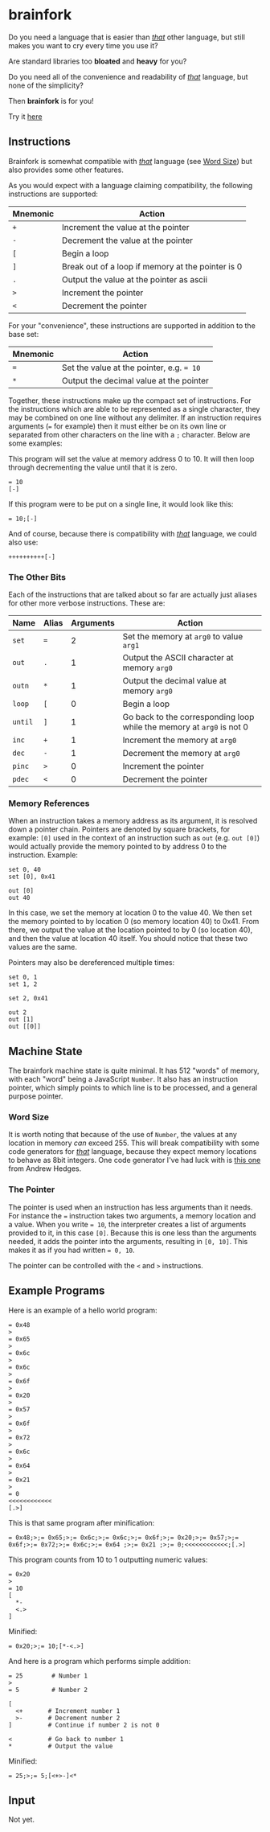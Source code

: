# brainfork

Do you need a language that is easier than [_that_](https://en.wikipedia.org/wiki/Brainfuck) other language, but still makes you want to cry every time you use it? 

Are standard libraries too **bloated** and **heavy** for you?

Do you need all of the convenience and readability of [_that_](https://en.wikipedia.org/wiki/Brainfuck) language, but none of the simplicity?

Then **brainfork** is for you!

Try it [here](https://0x90nz.github.io/brainfork)

## Instructions
Brainfork is somewhat compatible with [_that_](https://en.wikipedia.org/wiki/Brainfuck) language (see [Word Size](#word-size)) but also provides some other features.

As you would expect with a language claiming compatibility, the following instructions are supported:

|Mnemonic|Action                                           |
|---|------------------------------------------------------|
| `+` | Increment the value at the pointer                 |
| `-` | Decrement the value at the pointer                 |
| `[` | Begin a loop                                       |
| `]` | Break out of a loop if memory at the pointer is 0  |
| `.` | Output the value at the pointer as ascii           |
| `>` | Increment the pointer                              |
| `<` | Decrement the pointer                              |

For your "convenience", these instructions are supported in addition to the base set:

|Mnemonic|Action                                         |
|-----|----------------------------------------------------|
| `=` | Set the value at the pointer, e.g. `= 10`          |
| `*` | Output the decimal value at the pointer            |

Together, these instructions make up the compact set of instructions. For the instructions which are able to be represented as a single character, they may be combined on one line without any delimiter. If an instruction requires arguments (`=` for example) then it must either be on its own line or separated from other characters on the line with a `;` character. Below are some examples:

This program will set the value at memory address 0 to 10. It will then loop through decrementing the value until that it is zero.

```
= 10
[-]
```

If this program were to be put on a single line, it would look like this:

```
= 10;[-]
```

And of course, because there is compatibility with [_that_](https://en.wikipedia.org/wiki/Brainfuck) language, we could also use:

```
++++++++++[-]
```

### The Other Bits
Each of the instructions that are talked about so far are actually just aliases for other more verbose instructions. These are:

|Name|Alias|Arguments|Action|
|----|-----|---------|------|
| `set`    | `=` | 2 | Set the memory at `arg0` to value `arg1`    |
| `out`    | `.` | 1 | Output the ASCII character at memory `arg0` |
| `outn`   | `*` | 1 | Output the decimal value at memory `arg0`   |
| `loop`   | `[` | 0 | Begin a loop                                |
| `until`  | `]` | 1 | Go back to the corresponding loop while the memory at `arg0` is not 0|
| `inc`    | `+` | 1 | Increment the memory at `arg0`              |
| `dec`    | `-` | 1 | Decrement the memory at `arg0`              |
| `pinc`   | `>` | 0 | Increment the pointer                       |
| `pdec`   | `<` | 0 | Decrement the pointer                       |

### Memory References
When an instruction takes a memory address as its argument, it is resolved down a pointer chain. Pointers are denoted by square brackets, for example: `[0]` used in the context of an instruction such as `out` (e.g. `out [0]`) would actually provide the memory pointed to by address 0 to the instruction.
Example:

```
set 0, 40
set [0], 0x41

out [0]
out 40
```

In this case, we set the memory at location 0 to the value 40. We then set the memory pointed to by location 0 (so memory location 40) to 0x41. From there, we output the value at the location pointed to by 0 (so location 40), and then the value at location 40 itself. You should notice that these two values are the same.

Pointers may also be dereferenced multiple times:

```
set 0, 1
set 1, 2

set 2, 0x41

out 2
out [1]
out [[0]]
```

## Machine State
The brainfork machine state is quite minimal. It has 512 "words" of memory, with each "word" being a JavaScript `Number`. It also has an instruction pointer, which simply points to which line is to be processed, and a general purpose pointer.

### Word Size
It is worth noting that because of the use of `Number`, the values at any location in memory _can_ exceed 255. This will break compatibility with some code generators for [_that_](https://en.wikipedia.org/wiki/Brainfuck) language, because they expect memory locations to behave as 8bit integers. One code generator I've had luck with is [this one](https://andrew.hedges.name/experiments/brainf_cker/) from Andrew Hedges.

### The Pointer
The pointer is used when an instruction has less arguments than it needs. For instance the `=` instruction takes two arguments, a memory location and a value. When you write `= 10`, the interpreter creates a list of arguments provided to it, in this case `[0]`. Because this is one less than the arguments needed, it adds the pointer into the arguments, resulting in `[0, 10]`. This makes it as if you had written `= 0, 10`.

The pointer can be controlled with the `<` and `>` instructions.

## Example Programs
Here is an example of a hello world program:

```
= 0x48
>
= 0x65
>
= 0x6c
>
= 0x6c
>
= 0x6f
>
= 0x20
>
= 0x57
>
= 0x6f
>
= 0x72
>
= 0x6c
>
= 0x64 
>
= 0x21 
>
= 0
<<<<<<<<<<<<
[.>]
```
 This is that same program after minification:
```
= 0x48;>;= 0x65;>;= 0x6c;>;= 0x6c;>;= 0x6f;>;= 0x20;>;= 0x57;>;= 0x6f;>;= 0x72;>;= 0x6c;>;= 0x64 ;>;= 0x21 ;>;= 0;<<<<<<<<<<<<;[.>]
```

This program counts from 10 to 1 outputting numeric values:

```
= 0x20
>
= 10
[
  *-
  <.>
]
```

Minified: 
```
= 0x20;>;= 10;[*-<.>]
```

And here is a program which performs simple addition:

```
= 25        # Number 1
>
= 5         # Number 2

[
  <+       # Increment number 1
  >-       # Decrement number 2
]          # Continue if number 2 is not 0

<          # Go back to number 1
*          # Output the value
```

Minified:
```
= 25;>;= 5;[<+>-]<*
```

## Input
Not yet.